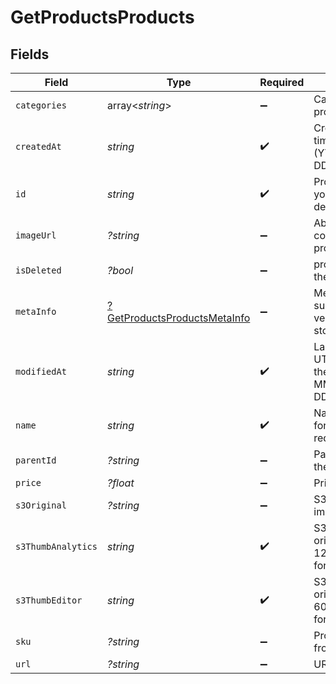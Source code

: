# GetProductsProducts


## Fields

| Field                                                                              | Type                                                                               | Required                                                                           | Description                                                                        | Example                                                                            |
| ---------------------------------------------------------------------------------- | ---------------------------------------------------------------------------------- | ---------------------------------------------------------------------------------- | ---------------------------------------------------------------------------------- | ---------------------------------------------------------------------------------- |
| `categories`                                                                       | array<*string*>                                                                    | :heavy_minus_sign:                                                                 | Category ID-s of the product                                                       |                                                                                    |
| `createdAt`                                                                        | *string*                                                                           | :heavy_check_mark:                                                                 | Creation UTC date-time of the product (YYYY-MM-DDTHH:mm:ss.SSSZ)                   | 2017-05-12T12:30:00Z                                                               |
| `id`                                                                               | *string*                                                                           | :heavy_check_mark:                                                                 | Product ID for which you requested the details                                     | P11                                                                                |
| `imageUrl`                                                                         | *?string*                                                                          | :heavy_minus_sign:                                                                 | Absolute URL to the cover image of the product                                     | http://mydomain.com/product-absoulte-url/img.jpeg                                  |
| `isDeleted`                                                                        | *?bool*                                                                            | :heavy_minus_sign:                                                                 | product deleted from the shop's database                                           | true                                                                               |
| `metaInfo`                                                                         | [?GetProductsProductsMetaInfo](../../models/shared/GetProductsProductsMetaInfo.md) | :heavy_minus_sign:                                                                 | Meta data of product such as description, vendor, producer, stock level, etc.      |                                                                                    |
| `modifiedAt`                                                                       | *string*                                                                           | :heavy_check_mark:                                                                 | Last modification UTC date-time of the product (YYYY-MM-DDTHH:mm:ss.SSSZ)          | 2017-05-12T12:30:00Z                                                               |
| `name`                                                                             | *string*                                                                           | :heavy_check_mark:                                                                 | Name of the product for which you requested the details                            | Iphone 11                                                                          |
| `parentId`                                                                         | *?string*                                                                          | :heavy_minus_sign:                                                                 | Parent product id of the product                                                   |                                                                                    |
| `price`                                                                            | *?float*                                                                           | :heavy_minus_sign:                                                                 | Price of the product                                                               |                                                                                    |
| `s3Original`                                                                       | *?string*                                                                          | :heavy_minus_sign:                                                                 | S3 url of original image                                                           |                                                                                    |
| `s3ThumbAnalytics`                                                                 | *string*                                                                           | :heavy_check_mark:                                                                 | S3 thumbnail url of original image in 120x120 dimension for analytics section      |                                                                                    |
| `s3ThumbEditor`                                                                    | *string*                                                                           | :heavy_check_mark:                                                                 | S3 thumbnail url of original image in 600x400 dimension for editor section         |                                                                                    |
| `sku`                                                                              | *?string*                                                                          | :heavy_minus_sign:                                                                 | Product identifier from the shop                                                   |                                                                                    |
| `url`                                                                              | *?string*                                                                          | :heavy_minus_sign:                                                                 | URL to the product                                                                 | http://mydomain.com/product/electronics/product1                                   |